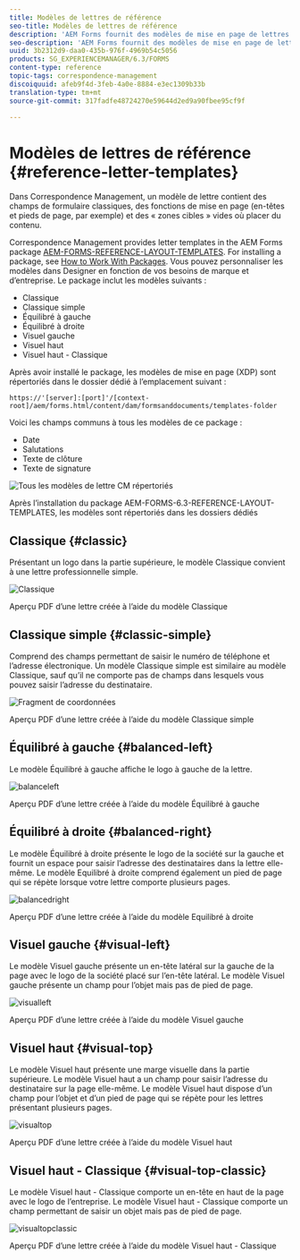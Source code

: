 ```yaml
---
title: Modèles de lettres de référence
seo-title: Modèles de lettres de référence
description: 'AEM Forms fournit des modèles de mise en page de lettres Correspondence Management que vous pouvez utiliser pour créer rapidement des lettres. '
seo-description: 'AEM Forms fournit des modèles de mise en page de lettres Correspondence Management que vous pouvez utiliser pour créer rapidement des lettres. '
uuid: 3b2312d9-daa0-435b-976f-4969b54c5056
products: SG_EXPERIENCEMANAGER/6.3/FORMS
content-type: reference
topic-tags: correspondence-management
discoiquuid: afeb9f4d-3feb-4a0e-8884-e3ec1309b33b
translation-type: tm+mt
source-git-commit: 317fadfe48724270e59644d2ed9a90fbee95cf9f

---
```



# Modèles de lettres de référence {#reference-letter-templates}

Dans Correspondence Management, un modèle de lettre contient des champs de formulaire classiques, des fonctions de mise en page (en-têtes et pieds de page, par exemple) et des « zones cibles » vides où placer du contenu.

Correspondence Management provides letter templates in the AEM Forms package [AEM-FORMS-REFERENCE-LAYOUT-TEMPLATES](https://www.adobeaemcloud.com/content/marketplace/marketplaceProxy.html?packagePath=/content/companies/public/adobe/packages/cq630/fd/AEM-FORMS-6.3-REFERENCE-LAYOUT-TEMPLATES). For installing a package, see [How to Work With Packages](/help/sites-administering/package-manager.md). Vous pouvez personnaliser les modèles dans Designer en fonction de vos besoins de marque et d’entreprise. Le package inclut les modèles suivants :

* Classique
* Classique simple
* Équilibré à gauche
* Équilibré à droite
* Visuel gauche
* Visuel haut
* Visuel haut - Classique

Après avoir installé le package, les modèles de mise en page (XDP) sont répertoriés dans le dossier dédié à l’emplacement suivant :

`https://'[server]:[port]'/[context-root]/aem/forms.html/content/dam/formsanddocuments/templates-folder`

Voici les champs communs à tous les modèles de ce package :

* Date
* Salutations
* Texte de clôture
* Texte de signature

![Tous les modèles de lettre CM répertoriés](assets/templatescorrespondence.png)

Après l’installation du package AEM-FORMS-6.3-REFERENCE-LAYOUT-TEMPLATES, les modèles sont répertoriés dans les dossiers dédiés

## Classique {#classic}

Présentant un logo dans la partie supérieure, le modèle Classique convient à une lettre professionnelle simple.

![Classique](assets/classic.png)

Aperçu PDF d’une lettre créée à l’aide du modèle Classique

## Classique simple {#classic-simple}

Comprend des champs permettant de saisir le numéro de téléphone et l’adresse électronique. Un modèle Classique simple est similaire au modèle Classique, sauf qu’il ne comporte pas de champs dans lesquels vous pouvez saisir l’adresse du destinataire.

![Fragment de coordonnées](assets/classicsimple.png)

Aperçu PDF d’une lettre créée à l’aide du modèle Classique simple

## Équilibré à gauche {#balanced-left}

Le modèle Équilibré à gauche affiche le logo à gauche de la lettre.

![balanceleft](assets/balancedleft.png)

Aperçu PDF d’une lettre créée à l’aide du modèle Équilibré à gauche

## Équilibré à droite {#balanced-right}

Le modèle Équilibré à droite présente le logo de la société sur la gauche et fournit un espace pour saisir l’adresse des destinataires dans la lettre elle-même. Le modèle Equilibré à droite comprend également un pied de page qui se répète lorsque votre lettre comporte plusieurs pages.

![balancedright](assets/balancedright.png)

Aperçu PDF d’une lettre créée à l’aide du modèle Equilibré à droite

## Visuel gauche {#visual-left}

Le modèle Visuel gauche présente un en-tête latéral sur la gauche de la page avec le logo de la société placé sur l’en-tête latéral. Le modèle Visuel gauche présente un champ pour l’objet mais pas de pied de page.

![visualleft](assets/visualleft.png)

Aperçu PDF d’une lettre créée à l’aide du modèle Visuel gauche

## Visuel haut {#visual-top}

Le modèle Visuel haut présente une marge visuelle dans la partie supérieure. Le modèle Visuel haut a un champ pour saisir l’adresse du destinataire sur la page elle-même. Le modèle Visuel haut dispose d’un champ pour l’objet et d’un pied de page qui se répète pour les lettres présentant plusieurs pages.

![visualtop](assets/visualtop.png)

Aperçu PDF d’une lettre créée à l’aide du modèle Visuel haut

## Visuel haut - Classique {#visual-top-classic}

Le modèle Visuel haut - Classique comporte un en-tête en haut de la page avec le logo de l’entreprise. Le modèle Visuel haut - Classique comporte un champ permettant de saisir un objet mais pas de pied de page.

![visualtopclassic](assets/visualtopclassic.png)

Aperçu PDF d’une lettre créée à l’aide du modèle Visuel haut - Classique

